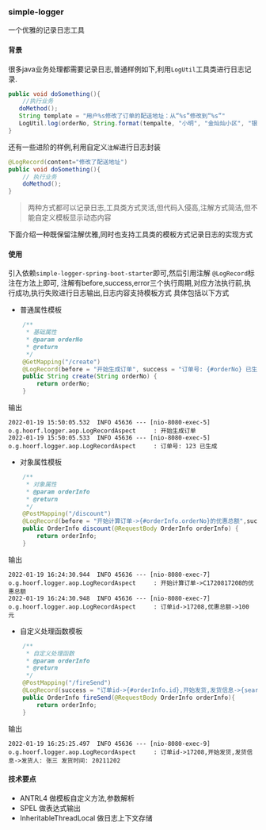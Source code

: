 ### simple-logger
一个优雅的记录日志工具

#### 背景
很多java业务处理都需要记录日志,普通样例如下,利用`LogUtil`工具类进行日志记录.
```java
public void doSomething(){
    //执行业务
   doMethod();
   String template = "用户%s修改了订单的配送地址：从“%s”修改到“%s”"
   LogUtil.log(orderNo, String.format(tempalte, "小明", "金灿灿小区", "银盏盏小区"),  "小明");
}
```

还有一些进阶的样例,利用自定义`注解`进行日志封装
```java
@LogRecord(content="修改了配送地址")
public void doSomething(){
    // 执行业务
    doMethod();
}
```

>两种方式都可以记录日志,工具类方式灵活,但代码入侵高,注解方式简洁,但不能自定义模板显示动态内容

下面介绍一种既保留注解优雅,同时也支持工具类的模板方式记录日志的实现方式


#### 使用

引入依赖`simple-logger-spring-boot-starter`即可,然后引用注解 `@LogRecord`标注在方法上即可,
注解有before,success,error三个执行周期,对应方法执行前,执行成功,执行失败进行日志输出,日志内容支持模板方式
具体包括以下方式

+ 普通属性模板

```java
    /**
     * 基础属性
     * @param orderNo
     * @return
     */
    @GetMapping("/create")
    @LogRecord(before = "开始生成订单", success = "订单号: {#orderNo} 已生成", error = "生成订单失败")
    public String create(String orderNo) {
        return orderNo;
    }
```
输出
``` 
2022-01-19 15:50:05.532  INFO 45636 --- [nio-8080-exec-5] o.g.hoorf.logger.aop.LogRecordAspect     : 开始生成订单
2022-01-19 15:50:05.533  INFO 45636 --- [nio-8080-exec-5] o.g.hoorf.logger.aop.LogRecordAspect     : 订单号: 123 已生成
```

+ 对象属性模板

```java
    /**
     * 对象属性
     * @param orderInfo
     * @return
     */
    @PostMapping("/discount")
    @LogRecord(before = "开始计算订单->{#orderInfo.orderNo}的优惠总额",success = "订单id->{#orderInfo.id},优惠总额->{#orderInfo.discount.discountAmount} 元")
    public OrderInfo discount(@RequestBody OrderInfo orderInfo) {
        return orderInfo;
    }
```
输出
```
2022-01-19 16:24:30.944  INFO 45636 --- [nio-8080-exec-7] o.g.hoorf.logger.aop.LogRecordAspect     : 开始计算订单->C1720817208的优惠总额
2022-01-19 16:24:30.948  INFO 45636 --- [nio-8080-exec-7] o.g.hoorf.logger.aop.LogRecordAspect     : 订单id->17208,优惠总额->100 元
```
+ 自定义处理函数模板

```java
    /**
     * 自定义处理函数
     * @param orderInfo
     * @return
     */
    @PostMapping("/fireSend")
    @LogRecord(success = "订单id->{#orderInfo.id},开始发货,发货信息->{searchSendInfo{{#orderInfo.id}}}")
    public OrderInfo fireSend(@RequestBody OrderInfo orderInfo){
        return orderInfo;
    }
```
输出
```
2022-01-19 16:25:25.497  INFO 45636 --- [nio-8080-exec-9] o.g.hoorf.logger.aop.LogRecordAspect     : 订单id->17208,开始发货,发货信息->发货人: 张三 发货时间: 20211202
```



#### 技术要点

+ ANTRL4 做模板自定义方法,参数解析
+ SPEL 做表达式输出
+ InheritableThreadLocal 做日志上下文存储
